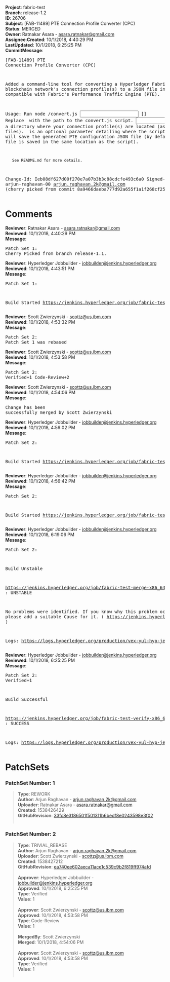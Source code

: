<strong>Project</strong>: fabric-test</br><strong>Branch</strong>: release-1.2<br><strong>ID</strong>: 26706<br><strong>Subject</strong>: [FAB-11489] PTE Connection Profile Converter (CPC)<br><strong>Status</strong>: MERGED<br><strong>Owner</strong>: Ratnakar Asara - asara.ratnakar@gmail.com<br><strong>Assignee</strong>:<strong>Created</strong>: 10/1/2018, 4:40:29 PM<br><strong>LastUpdated</strong>: 10/1/2018, 6:25:25 PM<br><strong>CommitMessage</strong>:<br><pre>[FAB-11489] PTE Connection Profile Converter (CPC)

Added a command-line tool for converting a  Hyperledger
Fabric blockchain network's connection profile(s) to a
JSON file in a format compatible with Fabric's
Performance Traffic Engine (PTE).

Usage: Run node <path to>/convert.js <input dir> [<output dir>]
       Replace <path to> with the path to the convert.js script.
       <input dir> is a directory where your connection profile(s)
       are located (as JSON files). <output dir> is an optional
       parameter detailing where the script will save the generated
       PTE configuration JSON file (by default, the file is saved in
       the same location as the script).

       See README.md for more details.

Change-Id: Ieb08df627d00f270e7a07b3b3c88cdcfe493c6a0
Signed-off-by: arjun-raghavan-00 <arjun.raghavan.2k@gmail.com>
(cherry picked from commit 8a9466daeba777d92a655f1a1f268cf25137a435)
</pre><h1>Comments</h1><strong>Reviewer</strong>: Ratnakar Asara - asara.ratnakar@gmail.com<br><strong>Reviewed</strong>: 10/1/2018, 4:40:29 PM<br><strong>Message</strong>: <pre>Patch Set 1: Cherry Picked from branch release-1.1.</pre><strong>Reviewer</strong>: Hyperledger Jobbuilder - jobbuilder@jenkins.hyperledger.org<br><strong>Reviewed</strong>: 10/1/2018, 4:43:51 PM<br><strong>Message</strong>: <pre>Patch Set 1:

Build Started https://jenkins.hyperledger.org/job/fabric-test-verify-x86_64/1993/</pre><strong>Reviewer</strong>: Scott Zwierzynski - scottz@us.ibm.com<br><strong>Reviewed</strong>: 10/1/2018, 4:53:32 PM<br><strong>Message</strong>: <pre>Patch Set 2: Patch Set 1 was rebased</pre><strong>Reviewer</strong>: Scott Zwierzynski - scottz@us.ibm.com<br><strong>Reviewed</strong>: 10/1/2018, 4:53:58 PM<br><strong>Message</strong>: <pre>Patch Set 2: Verified+1 Code-Review+2</pre><strong>Reviewer</strong>: Scott Zwierzynski - scottz@us.ibm.com<br><strong>Reviewed</strong>: 10/1/2018, 4:54:06 PM<br><strong>Message</strong>: <pre>Change has been successfully merged by Scott Zwierzynski</pre><strong>Reviewer</strong>: Hyperledger Jobbuilder - jobbuilder@jenkins.hyperledger.org<br><strong>Reviewed</strong>: 10/1/2018, 4:56:02 PM<br><strong>Message</strong>: <pre>Patch Set 2:

Build Started https://jenkins.hyperledger.org/job/fabric-test-verify-x86_64/1994/</pre><strong>Reviewer</strong>: Hyperledger Jobbuilder - jobbuilder@jenkins.hyperledger.org<br><strong>Reviewed</strong>: 10/1/2018, 4:56:42 PM<br><strong>Message</strong>: <pre>Patch Set 2:

Build Started https://jenkins.hyperledger.org/job/fabric-test-merge-x86_64/466/</pre><strong>Reviewer</strong>: Hyperledger Jobbuilder - jobbuilder@jenkins.hyperledger.org<br><strong>Reviewed</strong>: 10/1/2018, 6:19:06 PM<br><strong>Message</strong>: <pre>Patch Set 2:

Build Unstable 

https://jenkins.hyperledger.org/job/fabric-test-merge-x86_64/466/ : UNSTABLE

No problems were identified. If you know why this problem occurred, please add a suitable Cause for it. ( https://jenkins.hyperledger.org/job/fabric-test-merge-x86_64/466/ )

Logs: https://logs.hyperledger.org/production/vex-yul-hyp-jenkins-3/fabric-test-merge-x86_64/466</pre><strong>Reviewer</strong>: Hyperledger Jobbuilder - jobbuilder@jenkins.hyperledger.org<br><strong>Reviewed</strong>: 10/1/2018, 6:25:25 PM<br><strong>Message</strong>: <pre>Patch Set 2: Verified+1

Build Successful 

https://jenkins.hyperledger.org/job/fabric-test-verify-x86_64/1994/ : SUCCESS

Logs: https://logs.hyperledger.org/production/vex-yul-hyp-jenkins-3/fabric-test-verify-x86_64/1994</pre><h1>PatchSets</h1><h3>PatchSet Number: 1</h3><blockquote><strong>Type</strong>: REWORK<br><strong>Author</strong>: Arjun Raghavan - arjun.raghavan.2k@gmail.com<br><strong>Uploader</strong>: Ratnakar Asara - asara.ratnakar@gmail.com<br><strong>Created</strong>: 1538426429<br><strong>GitHubRevision</strong>: [33fc8e3186501f501311b6bedf8e0243598e3f02](https://github.com/hyperledger/fabric-test/commit/33fc8e3186501f501311b6bedf8e0243598e3f02)<br><br></blockquote><h3>PatchSet Number: 2</h3><blockquote><strong>Type</strong>: TRIVIAL_REBASE<br><strong>Author</strong>: Arjun Raghavan - arjun.raghavan.2k@gmail.com<br><strong>Uploader</strong>: Scott Zwierzynski - scottz@us.ibm.com<br><strong>Created</strong>: 1538427212<br><strong>GitHubRevision</strong>: [ea740ee602aeca11ace1c539c9b2f819ff974afd](https://github.com/hyperledger/fabric-test/commit/ea740ee602aeca11ace1c539c9b2f819ff974afd)<br><br><strong>Approver</strong>: Hyperledger Jobbuilder - jobbuilder@jenkins.hyperledger.org<br><strong>Approved</strong>: 10/1/2018, 6:25:25 PM<br><strong>Type</strong>: Verified<br><strong>Value</strong>: 1<br><br><strong>Approver</strong>: Scott Zwierzynski - scottz@us.ibm.com<br><strong>Approved</strong>: 10/1/2018, 4:53:58 PM<br><strong>Type</strong>: Code-Review<br><strong>Value</strong>: 1<br><br><strong>MergedBy</strong>: Scott Zwierzynski<br><strong>Merged</strong>: 10/1/2018, 4:54:06 PM<br><br><strong>Approver</strong>: Scott Zwierzynski - scottz@us.ibm.com<br><strong>Approved</strong>: 10/1/2018, 4:53:58 PM<br><strong>Type</strong>: Verified<br><strong>Value</strong>: 1<br><br></blockquote>